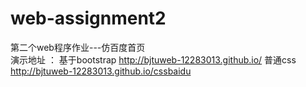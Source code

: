 ﻿web-assignment2
================

第二个web程序作业---仿百度首页    
演示地址
： 
基于bootstrap    http://bjtuweb-12283013.github.io/
普通css    http://bjtuweb-12283013.github.io/cssbaidu